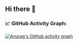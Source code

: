 ## Hi there 👋

### 📈 GitHub Activity Graph:
[![Anurag's GitHub activity graph](https://activity-graph.herokuapp.com/graph?user=Garuda-Ya)](https://github.com/Ashutosh00710/github-readme-activity-graph)
